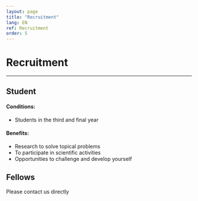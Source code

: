 ```yaml
---
layout: page
title: "Recruitment"
lang: EN
ref: Recruitment
order: 5
---
```

# Recruitment
---

## Student
#### Conditions:
* Students in the third and final year

#### Benefits:
* Research to solve topical problems
* To participate in scientific activities
* Opportunities to challenge and develop yourself

## Fellows
Please contact us directly